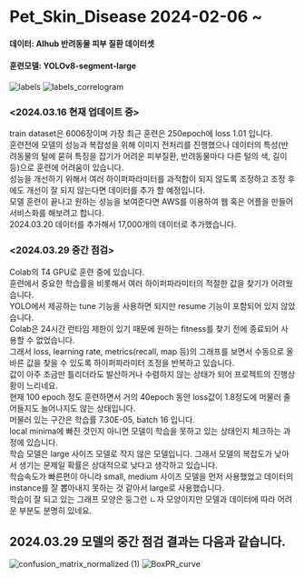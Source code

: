 # Pet_Skin_Disease 2024-02-06 ~

#### 데이터: AIhub 반려동물 피부 질환 데이터셋  
#### 훈련모델: YOLOv8-segment-large  
![labels](https://github.com/bovo1/Pet_Skin_Disease/assets/110110403/dde859f5-852c-4249-b621-a6f0c0089299)
![labels_correlogram](https://github.com/bovo1/Pet_Skin_Disease/assets/110110403/ec6be181-ce66-4496-9865-39e7a751f84c)



### <2024.03.16 현재 업데이트 중>  

train dataset은 6006장이며 가장 최근 훈련은 250epoch에 loss 1.01 입니다.  
훈련전에 모델의 성능과 복잡성을 위해 이미지 전처리를 진행했으나 데이터의 특성(반려동물의 털에 묻혀 특징을 잡기가 어려운 피부질환, 반려동물마다 다른 털의 색, 길이 등)으로 훈련에 어려움이 있습니다.  
성능을 개선하기 위해서 여러 하이퍼파라미터를 과적합이 되지 않도록 조정하고 조정 후에도 개선이 잘 되지 않는다면 데이터를 추가 할 예정입니다.  
모델 훈련이 끝나고 원하는 성능을 보여준다면 AWS를 이용하여 웹 혹은 어플을 만들어 서비스화를 해보려고 합니다.  
2024.03.20 데이터를 추가해서 17,000개의 데이터로 추가했습니다.  

### <2024.03.29 중간 점검>  

Colab의 T4 GPU로 훈련 중에 있습니다.  
훈련에서 중요한 학습률을 비롯해서 여러 하이퍼파라미터의 적절한 값을 찾기가 어려웠습니다.  
YOLO에서 제공하는 tune 기능을 사용하면 되지만 resume 기능이 포함되어 있지 않았습니다.  
Colab은 24시간 런타임 제한이 있기 때문에 원하는 fitness를 찾기 전에 종료되어 사용할 수 없었습니다.  
그래서 loss, learning rate, metrics(recall, map 등)의 그래프를 보면서 수동으로 올바른 값을 찾을 수 있도록 하이퍼파라미터 조정을 반복하고 있습니다.  
값이 아주 조금만 틀리더라도 발산하거나 수렴하지 않는 상태가 되어 프로젝트의 진행상황이 느리네요.  
현재 100 epoch 정도 훈련하면서 거의 40epoch 동안 loss값이 1.8정도에 머물러 줄어들지도 늘어나지도 않는 상태입니다.  
머물러 있는 구간은 학습률 7.30E-05, batch 16 입니다.  
local minima에 빠진 것인지 아니면 모델이 학습을 못하고 있는 상태인지 체크하는 과정에 있습니다.  
학습 모델은 large 사이즈 모델로 작지 않은 모델입니다. 그래서 모델의 복잡도가 낮아서 생기는 문제일 확률은 상대적으로 낮다고 생각하고 있습니다.  
학습속도가 빠른편이 아니라 small, medium 사이즈 모델을 먼저 사용했었고 데이터의 instance를 잘 뽑아내지 못하는 것 같아서 large로 사용했습니다.  
학습이 잘 되고 있는 그래프 모양은 둥그런 ㄴ자 모양이지만 모델과 데이터에 따라 어려운 부분도 분명히 있네요.  

## 2024.03.29 모델의 중간 점검 결과는 다음과 같습니다.  
![confusion_matrix_normalized (1)](https://github.com/bovo1/Pet_Skin_Disease/assets/110110403/d4a43dff-7d49-4b6b-8e94-cc913b825bc2)
![BoxPR_curve](https://github.com/bovo1/Pet_Skin_Disease/assets/110110403/2df2af85-fa24-4171-a09b-4d4d8a41d9df)

